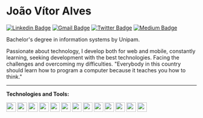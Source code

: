 # João Vítor Alves 

[![Linkedin Badge](https://img.shields.io/badge/-Linkedin-blue?style=flat-square&logo=Linkedin&logoColor=white&link=https://www.linkedin.com/in/joaovitoram01/)](https://www.linkedin.com/in/joaovitoram01/)
[![Gmail Badge](https://img.shields.io/badge/-Gmail-red?style=flat-square&logo=Gmail&logoColor=white&link=mailto:joaovitor.contato01@gmail.com)](mailto:joaovitor.contato01@gmail.com)
[![Twitter Badge](https://img.shields.io/badge/-Twitter-blue?style=flat-square&labelColor=blue&logo=twitter&logoColor=white&link=https://twitter.com/JvAlvs)](https://twitter.com/JvAlvs) 
[![Medium Badge](https://img.shields.io/badge/-Medium-black?style=flat-square&logo=Medium&logoColor=white&link=https://medium.com/@joaovitoram01)](https://medium.com/@joaovitoram01)


Bachelor's degree in information systems by Unipam.

Passionate about technology, I develop both for web and mobile, constantly learning, seeking development with the best technologies.
Facing the challenges and overcoming my difficulties.
"Everybody in this country should learn how to program a computer because it teaches you how to think."

---

**Technologies and Tools:**

<img height="25" src="https://img.shields.io/badge/react%20-%2320232a.svg?&style=for-the-badge&logo=react&logoColor=%2361DAFB"> </img>
<img height="25" src="https://img.shields.io/badge/react_native%20-%2320232a.svg?&style=for-the-badge&logo=react&logoColor=%2361DAFB"> </img>
<img height="25" src="https://img.shields.io/badge/node.js%20-%2343853D.svg?&style=for-the-badge&logo=node.js&logoColor=white"></img>
<img height="25" src="https://img.shields.io/badge/javascript-ffff00.svg?&style=for-the-badge&logo=javascript&logoColor=000"></img>
<img height="25" src="https://img.shields.io/badge/typescript%20-%23007ACC.svg?&style=for-the-badge&logo=typescript&logoColor=white"></img>
<img height="25" src="https://img.shields.io/badge/docker-0087c9.svg?&style=flat-square&logo=docker&logoColor=white"> </img>
<img height="25" src="https://img.shields.io/badge/mongodb-3a3a3a.svg?&style=flat-square&logo=mongodb&logoColor=12924f"> </img>
<img height="25" src="https://img.shields.io/badge/mysql-4479a1.svg?&style=flat-square&logo=mysql&logoColor=white"> </img>
<img height="25" src="https://img.shields.io/badge/python%20-%2314354C.svg?&style=for-the-badge&logo=python&logoColor=white"> </img>
<img height="25" src="https://img.shields.io/badge/AWS%20-%23FF9900.svg?&style=for-the-badge&logo=amazon-aws&logoColor=white"> </img>
<img height="25" src="https://img.shields.io/badge/Google%20Cloud%20-%234285F4.svg?&style=for-the-badge&logo=google-cloud&logoColor=white"> </img>
<img height="25" src="https://img.shields.io/badge/heroku%20-%23430098.svg?&style=for-the-badge&logo=heroku&logoColor=white"> </img>
<img height="25" src="https://img.shields.io/badge/firebase%20-%23039BE5.svg?&style=for-the-badge&logo=firebase"> </img>


<!-- <img alt="NodeJS" src="https://img.shields.io/badge/node.js%20-%2343853D.svg?&style=for-the-badge&logo=node.js&logoColor=white" height="25"/>
<img alt="JavaScript" src="https://img.shields.io/badge/javascript%20-%23323330.svg?&style=for-the-badge&logo=javascript&logoColor=%23F7DF1E" height="25"/>
<img alt="TypeScript" src="https://img.shields.io/badge/typescript%20-%23007ACC.svg?&style=for-the-badge&logo=typescript&logoColor=white" height="25"/>
<img alt="Python" src="https://img.shields.io/badge/python%20-%2314354C.svg?&style=for-the-badge&logo=python&logoColor=white" height="25"/>
<img alt="React" src="https://img.shields.io/badge/react%20-%2320232a.svg?&style=for-the-badge&logo=react&logoColor=%2361DAFB" height="25"/>
<img alt="React Native" src="https://img.shields.io/badge/react_native%20-%2320232a.svg?&style=for-the-badge&logo=react&logoColor=%2361DAFB" height="25"/>
<img alt="AWS" src="https://img.shields.io/badge/AWS%20-%23FF9900.svg?&style=for-the-badge&logo=amazon-aws&logoColor=white" height="25"/>
<img alt="Google Cloud" src="https://img.shields.io/badge/Google%20Cloud%20-%234285F4.svg?&style=for-the-badge&logo=google-cloud&logoColor=white" height="25"/>
<img alt="Heroku" src="https://img.shields.io/badge/heroku%20-%23430098.svg?&style=for-the-badge&logo=heroku&logoColor=white" height="25"/>
<img alt="Firebase" src="https://img.shields.io/badge/firebase%20-%23039BE5.svg?&style=for-the-badge&logo=firebase" height="25"/>
<img alt="MySQL" src="https://img.shields.io/badge/mysql-%2300f.svg?&style=for-the-badge&logo=mysql&logoColor=white" height="25"/>
<img alt="MongoDB" src ="https://img.shields.io/badge/MongoDB-%234ea94b.svg?&style=for-the-badge&logo=mongodb&logoColor=white" height="25"/>
<img alt="Docker" src="https://img.shields.io/badge/docker%20-%230db7ed.svg?&style=for-the-badge&logo=docker&logoColor=white" height="25"/> -->



